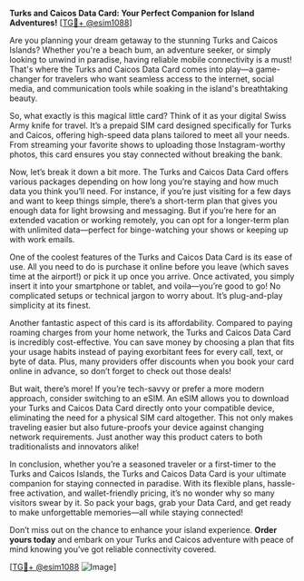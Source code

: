 **Turks and Caicos Data Card: Your Perfect Companion for Island Adventures!** [[TG💪+ @esim1088](https://t.me/s/esim1088)]

Are you planning your dream getaway to the stunning Turks and Caicos Islands? Whether you're a beach bum, an adventure seeker, or simply looking to unwind in paradise, having reliable mobile connectivity is a must! That's where the Turks and Caicos Data Card comes into play—a game-changer for travelers who want seamless access to the internet, social media, and communication tools while soaking in the island's breathtaking beauty.

So, what exactly is this magical little card? Think of it as your digital Swiss Army knife for travel. It’s a prepaid SIM card designed specifically for Turks and Caicos, offering high-speed data plans tailored to meet all your needs. From streaming your favorite shows to uploading those Instagram-worthy photos, this card ensures you stay connected without breaking the bank. 

Now, let’s break it down a bit more. The Turks and Caicos Data Card offers various packages depending on how long you’re staying and how much data you think you’ll need. For instance, if you’re just visiting for a few days and want to keep things simple, there’s a short-term plan that gives you enough data for light browsing and messaging. But if you’re here for an extended vacation or working remotely, you can opt for a longer-term plan with unlimited data—perfect for binge-watching your shows or keeping up with work emails.

One of the coolest features of the Turks and Caicos Data Card is its ease of use. All you need to do is purchase it online before you leave (which saves time at the airport!) or pick it up once you arrive. Once activated, you simply insert it into your smartphone or tablet, and voila—you’re good to go! No complicated setups or technical jargon to worry about. It’s plug-and-play simplicity at its finest.

Another fantastic aspect of this card is its affordability. Compared to paying roaming charges from your home network, the Turks and Caicos Data Card is incredibly cost-effective. You can save money by choosing a plan that fits your usage habits instead of paying exorbitant fees for every call, text, or byte of data. Plus, many providers offer discounts when you book your card online in advance, so don’t forget to check out those deals!

But wait, there’s more! If you’re tech-savvy or prefer a more modern approach, consider switching to an eSIM. An eSIM allows you to download your Turks and Caicos Data Card directly onto your compatible device, eliminating the need for a physical SIM card altogether. This not only makes traveling easier but also future-proofs your device against changing network requirements. Just another way this product caters to both traditionalists and innovators alike!

In conclusion, whether you’re a seasoned traveler or a first-timer to the Turks and Caicos Islands, the Turks and Caicos Data Card is your ultimate companion for staying connected in paradise. With its flexible plans, hassle-free activation, and wallet-friendly pricing, it’s no wonder why so many visitors swear by it. So pack your bags, grab your Data Card, and get ready to make unforgettable memories—all while staying connected!

Don’t miss out on the chance to enhance your island experience. **Order yours today** and embark on your Turks and Caicos adventure with peace of mind knowing you’ve got reliable connectivity covered. 

[[TG💪+ @esim1088](https://t.me/s/esim1088) ![Image](https://i.postimg.cc/Y0z9fWf4/image.png)]